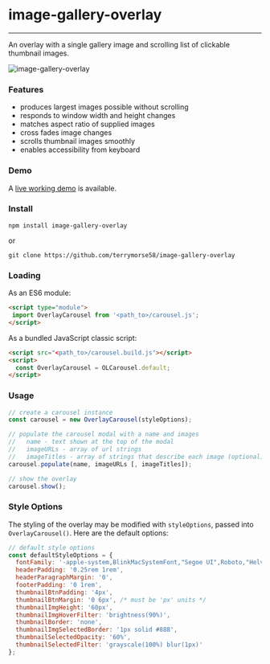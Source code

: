 # image-gallery-overlay
---
An overlay with a single gallery image and
scrolling list of clickable thumbnail images.
 
![image-gallery-overlay](https://terrymorse.com/public/bootstrap-carousel-modal.gif "Sample
 carousel modal")
 
 ### Features ###
 
 + produces largest images possible without scrolling
 + responds to window width and height changes
 + matches aspect ratio of supplied images
 + cross fades image changes
 + scrolls thumbnail images smoothly
 + enables accessibility from keyboard
 
 ### Demo ###
 
 A [live working demo](https://terrymorse.com/private/modalcarousel/index.html) is available.
 
 ### Install ###
 ```text
npm install image-gallery-overlay
```
or
```text
git clone https://github.com/terrymorse58/image-gallery-overlay
```

 ### Loading ###
 
As an ES6 module:
 ```html
<script type="module">
  import OverlayCarousel from '<path_to>/carousel.js';
</script>
```

As a bundled JavaScript classic script:
```html
<script src="<path_to>/carousel.build.js"></script>
<script>
  const OverlayCarousel = OLCarousel.default;
</script>
```

### Usage ###
```javascript
// create a carousel instance
const carousel = new OverlayCarousel(styleOptions);

// populate the carousel modal with a name and images
//   name - text shown at the top of the modal
//   imageURLs - array of url strings 
//   imageTitles - array of strings that describe each image (optional)
carousel.populate(name, imageURLs [, imageTitles]);

// show the overlay
carousel.show();
```
### Style Options ###

The styling of the overlay may be modified with `styleOptions`, passed into
 `OverlayCarousel()`. Here are the default options:

```javascript
// default style options
const defaultStyleOptions = {
  fontFamily: '-apple-system,BlinkMacSystemFont,"Segoe UI",Roboto,"Helvetica Neue",Arial,"Noto Sans",sans-serif,"Apple Color Emoji","Segoe UI Emoji","Segoe UI Symbol","Noto Color Emoji"'
  headerPadding: '0.25rem 1rem',
  headerParagraphMargin: '0',
  footerPadding: '0 1rem',
  thumbnailBtnPadding: '4px',
  thumbnailBtnMargin: '0 6px', /* must be 'px' units */
  thumbnailImgHeight: '60px',
  thumbnailImgHoverFilter: 'brightness(90%)',
  thumbnailBorder: 'none',
  thumbnailImgSelectedBorder: '1px solid #888',
  thumbnailSelectedOpacity: '60%',
  thumbnailSelectedFilter: 'grayscale(100%) blur(1px)'
};
```
